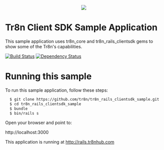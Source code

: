 <p align="center">
  <img src="https://raw.github.com/tr8n/tr8n/master/doc/screenshots/tr8nlogo.png">
</p>

Tr8n Client SDK Sample Application
==================================

This sample application uses tr8n_core and tr8n_rails_clientsdk gems to show some of the Tr8n's capabilities.

[![Build Status](https://travis-ci.org/tr8n/tr8n_rails_clientsdk_sample.png?branch=master)](https://travis-ci.org/tr8n/tr8n_rails_clientsdk_sample)
[![Dependency Status](https://www.versioneye.com/user/projects/52e4c5edec13750d0c000015/badge.png)](https://www.versioneye.com/user/projects/52e4c5edec13750d0c000015)


Running this sample
==================================

To run this sample application, follow these steps:

```sh
  $ git clone https://github.com/tr8n/tr8n_rails_clientsdk_sample.git
  $ cd tr8n_rails_clientsdk_sample
  $ bundle
  $ bin/rails s
```

Open your browser and point to:

  http://localhost:3000


This application is running at http://rails.tr8nhub.com
